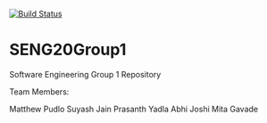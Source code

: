 [![Build Status](https://travis-ci.com/sj94123/SENG20Group1.svg?branch=master)](https://travis-ci.com/sj94123/SENG20Group1)

# SENG20Group1
Software Engineering Group 1 Repository

Team Members:

Matthew Pudlo
Suyash Jain
Prasanth Yadla
Abhi Joshi
Mita Gavade

